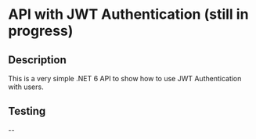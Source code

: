 # API with JWT Authentication (still in progress)

## Description
This is a very simple .NET 6 API to show how to use JWT Authentication with users.

## Testing
--
